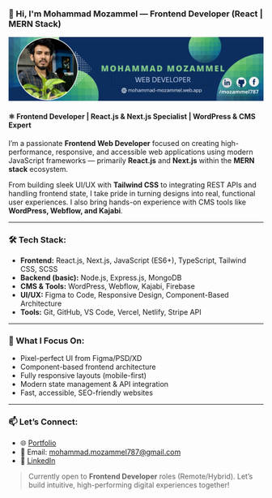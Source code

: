 ### 👋 Hi, I'm Mohammad Mozammel — Frontend Developer (React | MERN Stack)

![Frontend Developer | React.js | Next.js | Tailwind CSS | WordPress](https://raw.githubusercontent.com/mozammel787/mozammel787/main/0BE8E23F-1994-4998-BD2B-183EE3CE01E3.jpeg)

#### ⚛️ Frontend Developer | React.js & Next.js Specialist | WordPress & CMS Expert

I’m a passionate **Frontend Web Developer** focused on creating high-performance, responsive, and accessible web applications using modern JavaScript frameworks — primarily **React.js** and **Next.js** within the **MERN stack** ecosystem.

From building sleek UI/UX with **Tailwind CSS** to integrating REST APIs and handling frontend state, I take pride in turning designs into real, functional user experiences. I also bring hands-on experience with CMS tools like **WordPress, Webflow, and Kajabi**.

---

### 🛠️ Tech Stack:
- **Frontend:** React.js, Next.js, JavaScript (ES6+), TypeScript, Tailwind CSS, SCSS
- **Backend (basic):** Node.js, Express.js, MongoDB
- **CMS & Tools:** WordPress, Webflow, Kajabi, Firebase
- **UI/UX:** Figma to Code, Responsive Design, Component-Based Architecture
- **Tools:** Git, GitHub, VS Code, Vercel, Netlify, Stripe API

---

### 🌟 What I Focus On:
- Pixel-perfect UI from Figma/PSD/XD
- Component-based frontend architecture
- Fully responsive layouts (mobile-first)
- Modern state management & API integration
- Fast, accessible, SEO-friendly websites

---

### 📫 Let’s Connect:
- 🌐 [Portfolio](https://mohammad-mozammel.web.app)
- 📧 Email: mohammad.mozammel787@gmail.com
- 🔗 [LinkedIn](https://linkedin.com/in/mozammel787)

> Currently open to **Frontend Developer** roles (Remote/Hybrid). Let’s build intuitive, high-performing digital experiences together!

